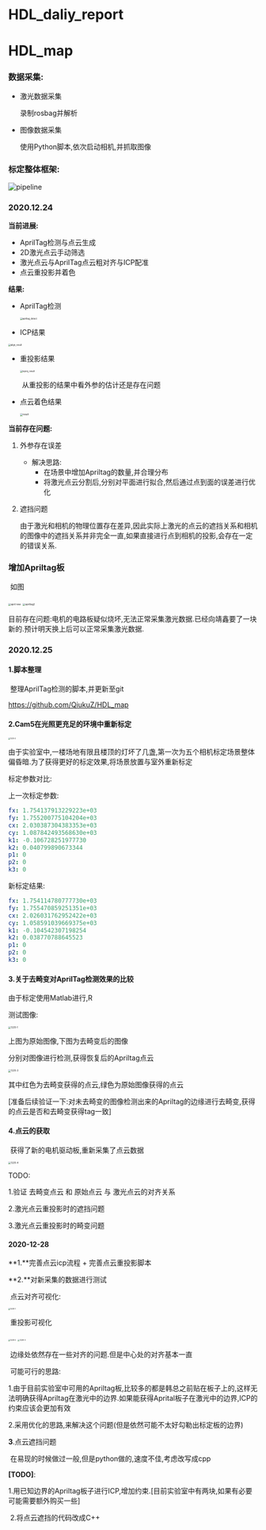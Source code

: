 # HDL_daliy_report

# HDL_map

### 数据采集:

- 激光数据采集

  录制rosbag并解析

- 图像数据采集

  使用Python脚本,依次启动相机,并抓取图像

### 标定整体框架:

![pipeline](image/pipeline.png)

### 2020.12.24

**当前进展:**

- AprilTag检测与点云生成
- 2D激光点云手动筛选
- 激光点云与AprilTag点云粗对齐与ICP配准
- 点云重投影并着色



**结果:**

- AprilTag检测

  <img src="image/apriltag_detect.png" alt="apriltag_detect" style="zoom:30%;" />

- ICP结果

<img src="image/align_result.png" alt="align_result" style="zoom:30%;" />

- 重投影结果

  <img src="image/reproj_result.png" alt="reproj_result" style="zoom:30%;" />

  ​	从重投影的结果中看外参的估计还是存在问题
  
- 点云着色结果

  <img src="image/result1.png" alt="result" style="zoom:33%;" />

**当前存在问题:**

1. 外参存在误差
   - 解决思路:
     - 在场景中增加Apriltag的数量,并合理分布
     - 将激光点云分割后,分别对平面进行拟合,然后通过点到面的误差进行优化
   
2. 遮挡问题

   由于激光和相机的物理位置存在差异,因此实际上激光的点云的遮挡关系和相机的图像中的遮挡关系并非完全一直,如果直接进行点到相机的投影,会存在一定的错误关系.





### 增加Apriltag板

​	如图

<img src="image/apriltag1.png" alt="april new" style="zoom:33%;" />

<img src="image/apriltag2.png" alt="apriltag2" style="zoom:33%;" />

目前存在问题:电机的电路板疑似烧坏,无法正常采集激光数据.已经向靖鑫要了一块新的.预计明天换上后可以正常采集激光数据.





### 2020.12.25

#### 1.脚本整理

​	整理AprilTag检测的脚本,并更新至git

https://github.com/QiukuZ/HDL_map



#### 2.Cam5在光照更充足的环境中重新标定

<img src="image/1225-2.png" alt="1225-2" style="zoom:25%;" />

由于实验室中,一楼场地有限且楼顶的灯坏了几盏,第一次为五个相机标定场景整体偏昏暗.为了获得更好的标定效果,将场景放置与室外重新标定



标定参数对比:

上一次标定参数:

```yaml
fx: 1.754137913229223e+03 
fy: 1.755200775104204e+03 
cx: 2.030387304383353e+03
cy: 1.087842493568630e+03
k1: -0.106728251977730
k2: 0.040799890673344
p1: 0
p2: 0
k3: 0
```

新标定结果:

```yaml
fx: 1.754114780777730e+03
fy: 1.755470859251351e+03
cx: 2.026031762952422e+03
cy: 1.058591039669375e+03
k1: -0.104542307198254
k2: 0.038770788645523
p1: 0
p2: 0
k3: 0
```



#### 3.关于去畸变对AprilTag检测效果的比较

由于标定使用Matlab进行,R

测试图像:

<img src="image/1225.png" alt="1225-1" style="zoom:33%;" />

上图为原始图像,下图为去畸变后的图像

分别对图像进行检测,获得恢复后的Apriltag点云

<img src="image/1225-3.png" alt="1225-3" style="zoom:33%;" />

其中红色为去畸变获得的点云,绿色为原始图像获得的点云

[准备后续验证一下:对未去畸变的图像检测出来的Apriltag的边缘进行去畸变,获得的点云是否和去畸变获得tag一致]



#### 4.点云的获取

​	获得了新的电机驱动板,重新采集了点云数据

<img src="image/1225-4.png" alt="1225-4" style="zoom:33%;" />





TODO:

1.验证 去畸变点云 和 原始点云 与 激光点云的对齐关系 

2.激光点云重投影时的遮挡问题

3.激光点云重投影时的畸变问题



#### 2020-12-28

**1.**完善点云icp流程 + 完善点云重投影脚本

**2.**对新采集的数据进行测试

​	点云对齐可视化:

<img src="image/1228-1.png" alt="1228-1" style="zoom:25%;" />

​	重投影可视化

<img src="image/1228-2.png" alt="1228-2" style="zoom:25%;" />

<img src="image/1228-3.png" alt="1228-3" style="zoom:25%;" />

​	边缘处依然存在一些对齐的问题.但是中心处的对齐基本一直

​	可能可行的思路:

​	1.由于目前实验室中可用的Apriltag板,比较多的都是韩总之前贴在板子上的,这样无法明确获得Apriltag在激光中的边界.如果能获得Aprital板子在激光中的边界,ICP的约束应该会更加有效

​	2.采用优化的思路,来解决这个问题(但是依然可能不太好勾勒出标定板的边界)

**3**.点云遮挡问题

​	在易现的时候做过一般,但是python做的,速度不佳,考虑改写成cpp





**[TODO]**:

​	1.用已知边界的Apriltag板子进行ICP,增加约束.[目前实验室中有两块,如果有必要可能需要额外购买一些]

​	2.将点云遮挡的代码改成C++